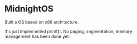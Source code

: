 # MidnightOS

Built a OS based on x86 architecture.

It's just implemented printf().
No paging, segmentation, memory management has been done yet.
